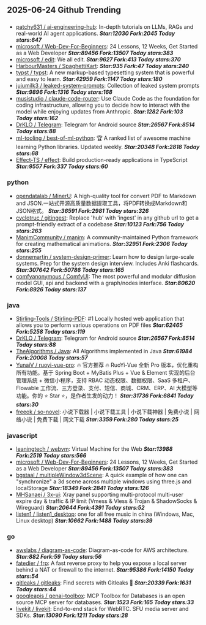 ## 2025-06-24 Github Trending

### 
* [patchy631 / ai-engineering-hub](https://github.com/patchy631/ai-engineering-hub): In-depth tutorials on LLMs, RAGs and real-world AI agent applications. ***Star:12030 Fork:2045 Today stars:647***
* [microsoft / Web-Dev-For-Beginners](https://github.com/microsoft/Web-Dev-For-Beginners): 24 Lessons, 12 Weeks, Get Started as a Web Developer ***Star:89456 Fork:13507 Today stars:383***
* [microsoft / edit](https://github.com/microsoft/edit): We all edit. ***Star:9627 Fork:413 Today stars:370***
* [HarbourMasters / SpaghettiKart](https://github.com/HarbourMasters/SpaghettiKart):  ***Star:935 Fork:47 Today stars:240***
* [typst / typst](https://github.com/typst/typst): A new markup-based typesetting system that is powerful and easy to learn. ***Star:42959 Fork:1147 Today stars:180***
* [jujumilk3 / leaked-system-prompts](https://github.com/jujumilk3/leaked-system-prompts): Collection of leaked system prompts ***Star:9896 Fork:1316 Today stars:168***
* [musistudio / claude-code-router](https://github.com/musistudio/claude-code-router): Use Claude Code as the foundation for coding infrastructure, allowing you to decide how to interact with the model while enjoying updates from Anthropic. ***Star:1282 Fork:103 Today stars:162***
* [DrKLO / Telegram](https://github.com/DrKLO/Telegram): Telegram for Android source ***Star:26567 Fork:8514 Today stars:88***
* [ml-tooling / best-of-ml-python](https://github.com/ml-tooling/best-of-ml-python): 🏆 A ranked list of awesome machine learning Python libraries. Updated weekly. ***Star:20348 Fork:2818 Today stars:68***
* [Effect-TS / effect](https://github.com/Effect-TS/effect): Build production-ready applications in TypeScript ***Star:9557 Fork:337 Today stars:60***

### python
* [opendatalab / MinerU](https://github.com/opendatalab/MinerU): A high-quality tool for convert PDF to Markdown and JSON.一站式开源高质量数据提取工具，将PDF转换成Markdown和JSON格式。 ***Star:36591 Fork:2981 Today stars:326***
* [cyclotruc / gitingest](https://github.com/cyclotruc/gitingest): Replace 'hub' with 'ingest' in any github url to get a prompt-friendly extract of a codebase ***Star:10123 Fork:756 Today stars:263***
* [ManimCommunity / manim](https://github.com/ManimCommunity/manim): A community-maintained Python framework for creating mathematical animations. ***Star:32951 Fork:2306 Today stars:255***
* [donnemartin / system-design-primer](https://github.com/donnemartin/system-design-primer): Learn how to design large-scale systems. Prep for the system design interview. Includes Anki flashcards. ***Star:307642 Fork:50786 Today stars:165***
* [comfyanonymous / ComfyUI](https://github.com/comfyanonymous/ComfyUI): The most powerful and modular diffusion model GUI, api and backend with a graph/nodes interface. ***Star:80620 Fork:8926 Today stars:137***

### java
* [Stirling-Tools / Stirling-PDF](https://github.com/Stirling-Tools/Stirling-PDF): #1 Locally hosted web application that allows you to perform various operations on PDF files ***Star:62465 Fork:5258 Today stars:119***
* [DrKLO / Telegram](https://github.com/DrKLO/Telegram): Telegram for Android source ***Star:26567 Fork:8514 Today stars:88***
* [TheAlgorithms / Java](https://github.com/TheAlgorithms/Java): All Algorithms implemented in Java ***Star:61984 Fork:20008 Today stars:57***
* [YunaiV / ruoyi-vue-pro](https://github.com/YunaiV/ruoyi-vue-pro): 🔥 官方推荐 🔥 RuoYi-Vue 全新 Pro 版本，优化重构所有功能。基于 Spring Boot + MyBatis Plus + Vue & Element 实现的后台管理系统 + 微信小程序，支持 RBAC 动态权限、数据权限、SaaS 多租户、Flowable 工作流、三方登录、支付、短信、商城、CRM、ERP、AI 大模型等功能。你的 ⭐️ Star ⭐️，是作者生发的动力！ ***Star:31736 Fork:6841 Today stars:30***
* [freeok / so-novel](https://github.com/freeok/so-novel): 小说下载器 | 小说下载工具 | 小说下载神器 | 免费小说 | 网络小说 | 免费下载 | 网文下载 ***Star:3359 Fork:280 Today stars:25***

### javascript
* [leaningtech / webvm](https://github.com/leaningtech/webvm): Virtual Machine for the Web ***Star:13988 Fork:2519 Today stars:566***
* [microsoft / Web-Dev-For-Beginners](https://github.com/microsoft/Web-Dev-For-Beginners): 24 Lessons, 12 Weeks, Get Started as a Web Developer ***Star:89456 Fork:13507 Today stars:383***
* [bgstaal / multipleWindow3dScene](https://github.com/bgstaal/multipleWindow3dScene): A quick example of how one can "synchronize" a 3d scene across multiple windows using three.js and localStorage ***Star:18349 Fork:2841 Today stars:126***
* [MHSanaei / 3x-ui](https://github.com/MHSanaei/3x-ui): Xray panel supporting multi-protocol multi-user expire day & traffic & IP limit (Vmess & Vless & Trojan & ShadowSocks & Wireguard) ***Star:20644 Fork:4391 Today stars:52***
* [listen1 / listen1_desktop](https://github.com/listen1/listen1_desktop): one for all free music in china (Windows, Mac, Linux desktop) ***Star:10662 Fork:1488 Today stars:39***

### go
* [awslabs / diagram-as-code](https://github.com/awslabs/diagram-as-code): Diagram-as-code for AWS architecture. ***Star:882 Fork:59 Today stars:56***
* [fatedier / frp](https://github.com/fatedier/frp): A fast reverse proxy to help you expose a local server behind a NAT or firewall to the internet. ***Star:95386 Fork:14150 Today stars:54***
* [gitleaks / gitleaks](https://github.com/gitleaks/gitleaks): Find secrets with Gitleaks 🔑 ***Star:20339 Fork:1631 Today stars:44***
* [googleapis / genai-toolbox](https://github.com/googleapis/genai-toolbox): MCP Toolbox for Databases is an open source MCP server for databases. ***Star:1523 Fork:165 Today stars:33***
* [livekit / livekit](https://github.com/livekit/livekit): End-to-end stack for WebRTC. SFU media server and SDKs. ***Star:13090 Fork:1211 Today stars:28***

